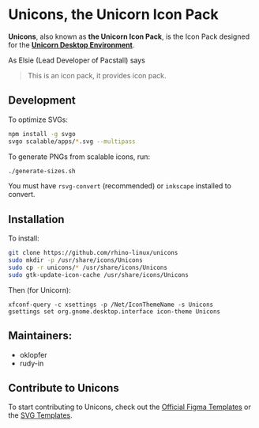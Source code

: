 # Unicons, the Unicorn Icon Pack
**Unicons**, also known as **the Unicorn Icon Pack**, is the Icon Pack designed for the [**Unicorn Desktop Environment**](https://rhinolinux.org/unicorn.html).

As Elsie (Lead Developer of Pacstall) says
> This is an icon pack, it provides icon pack.

## Development
To optimize SVGs:
```bash
npm install -g svgo
svgo scalable/apps/*.svg --multipass
```

To generate PNGs from scalable icons, run: 
```bash
./generate-sizes.sh
```
You must have `rsvg-convert` (recommended) or `inkscape` installed to convert.

## Installation
To install:
```bash
git clone https://github.com/rhino-linux/unicons
sudo mkdir -p /usr/share/icons/Unicons
sudo cp -r unicons/* /usr/share/icons/Unicons
sudo gtk-update-icon-cache /usr/share/icons/Unicons
```
Then (for Unicorn):
```
xfconf-query -c xsettings -p /Net/IconThemeName -s Unicons
gsettings set org.gnome.desktop.interface icon-theme Unicons
```

## Maintainers:
- oklopfer 
- rudy-in

## Contribute to Unicons
To start contributing to Unicons, check out the [Official Figma Templates](https://www.figma.com/community/file/1320453161902790267/unicons-template-kit) or the [SVG Templates](https://github.com/rhino-linux/unicons/tree/main/Templates).
